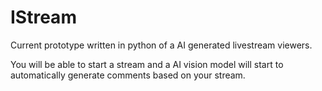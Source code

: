 # IStream

Current prototype written in python of a AI generated livestream viewers.

You will be able to start a stream and a AI vision model will start to automatically generate comments based on your stream.
